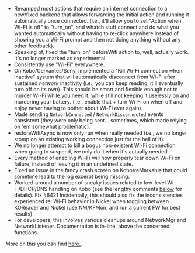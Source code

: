 * Revamped most actions that require an internet connection to a new/fixed backend that allows forwarding the initial action and running it automatically once connected. (i.e., it'll allow you to set "Action when Wi-Fi is off" to "turn_on", and whatch stuff connect and do what you wanted automatically without having to re-click anywhere instead of showing you a Wi-Fi prompt and then not doing anything without any other feedback).
* Speaking of, fixed the "turn_on" beforeWifi action to, well, actually work. It's no longer marked as experimental.
* Consistently use "Wi-Fi" everywhere.
* On Kobo/Cervantes/Sony, implemented a "Kill Wi-Fi connection when inactive" system that will automatically disconnect from Wi-Fi after sustained *network* inactivity (i.e., you can keep reading, it'll eventually turn off on its own). This should be smart and flexible enough not to murder Wi-Fi while you need it, while still not keeping it uselessly on and murdering your battery.
(i.e., enable that + turn Wi-Fi on when off and enjoy never having to bother about Wi-Fi ever again).
* Made sending `NetworkConnected` / `NetworkDisconnected` events consistent (they were only being sent... sometimes, which made relying on 'em somewhat problematic).
* restoreWifiAsync is now only run when really needed (i.e., we no longer stomp on an existing working connection just for the hell of it).
* We no longer attempt to kill a bogus non-existent Wi-Fi connection when going to suspend, we only do it when it's actually needed.
* Every method of enabling Wi-Fi will now properly tear down Wi-Fi on failure, instead of leaving it in an undefined state.
* Fixed an issue in the fancy crash screen on Kobo/reMarkable that could sometime lead to the log excerpt being missing.
* Worked-around a number of sneaky issues related to low-level Wi-Fi/DHCP/DNS handling on Kobo (see the lengthy comments [below](https://github.com/koreader/koreader/pull/6424#issuecomment-663881059) for details). Fix #6421 
Incidentally, this should also fix the inconsistencies experienced re: Wi-Fi behavior in Nickel when toggling between KOReader and Nickel (use NM/KFMon, and run a current FW for best results).
* For developers, this involves various cleanups around NetworkMgr and NetworkListener. Documentation is in-line, above the concerned functions.

More on this you can find [here.](https://github.com/koreader/koreader/pull/6424).